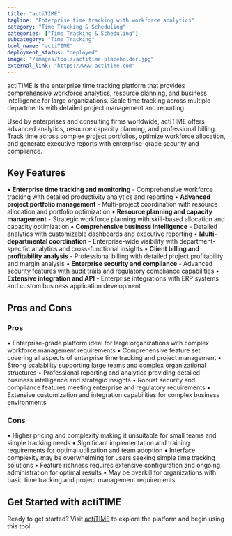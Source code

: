 ```yaml
---
title: "actiTIME"
tagline: "Enterprise time tracking with workforce analytics"
category: "Time Tracking & Scheduling"
categories: ["Time Tracking & Scheduling"]
subcategory: "Time Tracking"
tool_name: "actiTIME"
deployment_status: "deployed"
image: "/images/tools/actitime-placeholder.jpg"
external_link: "https://www.actitime.com"
---
```

actiTIME is the enterprise time tracking platform that provides comprehensive workforce analytics, resource planning, and business intelligence for large organizations. Scale time tracking across multiple departments with detailed project management and reporting.

Used by enterprises and consulting firms worldwide, actiTIME offers advanced analytics, resource capacity planning, and professional billing. Track time across complex project portfolios, optimize workforce allocation, and generate executive reports with enterprise-grade security and compliance.

## Key Features

• **Enterprise time tracking and monitoring** - Comprehensive workforce tracking with detailed productivity analytics and reporting
• **Advanced project portfolio management** - Multi-project coordination with resource allocation and portfolio optimization
• **Resource planning and capacity management** - Strategic workforce planning with skill-based allocation and capacity optimization
• **Comprehensive business intelligence** - Detailed analytics with customizable dashboards and executive reporting
• **Multi-departmental coordination** - Enterprise-wide visibility with department-specific analytics and cross-functional insights
• **Client billing and profitability analysis** - Professional billing with detailed project profitability and margin analysis
• **Enterprise security and compliance** - Advanced security features with audit trails and regulatory compliance capabilities
• **Extensive integration and API** - Enterprise integrations with ERP systems and custom business application development

## Pros and Cons

### Pros
• Enterprise-grade platform ideal for large organizations with complex workforce management requirements
• Comprehensive feature set covering all aspects of enterprise time tracking and project management
• Strong scalability supporting large teams and complex organizational structures
• Professional reporting and analytics providing detailed business intelligence and strategic insights
• Robust security and compliance features meeting enterprise and regulatory requirements
• Extensive customization and integration capabilities for complex business environments

### Cons
• Higher pricing and complexity making it unsuitable for small teams and simple tracking needs
• Significant implementation and training requirements for optimal utilization and team adoption
• Interface complexity may be overwhelming for users seeking simple time tracking solutions
• Feature richness requires extensive configuration and ongoing administration for optimal results
• May be overkill for organizations with basic time tracking and project management requirements

## Get Started with actiTIME

Ready to get started? Visit [actiTIME](https://www.actitime.com/) to explore the platform and begin using this tool.